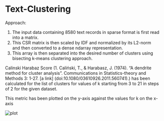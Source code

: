 # Text-Clustering

Approach:
1.	The input data containing 8580 text records in sparse format is first read into a matrix.
2.	This CSR matrix is then scaled by IDF and normalized by its L2-norm and then converted to a dense ndarray representation.
3.	This array is then separated into the desired number of clusters using bisecting k-means clustering approach.

Calinski Harabaz Score (1.	Caliński, T., & Harabasz, J. (1974). “A dendrite method for cluster analysis”. Communications in Statistics-theory and Methods 3: 1-27. [a link] (doi:10.1080/03610926.2011.560741).) has been calculated for the list of clusters for values of k starting from 3 to 21 in steps of 2 for the given dataset.

This metric has been plotted on the y-axis against the values for k on the x-axis

![plot](https://user-images.githubusercontent.com/25673997/33753064-33aecb48-db9a-11e7-8f24-eb86118e9827.png)
